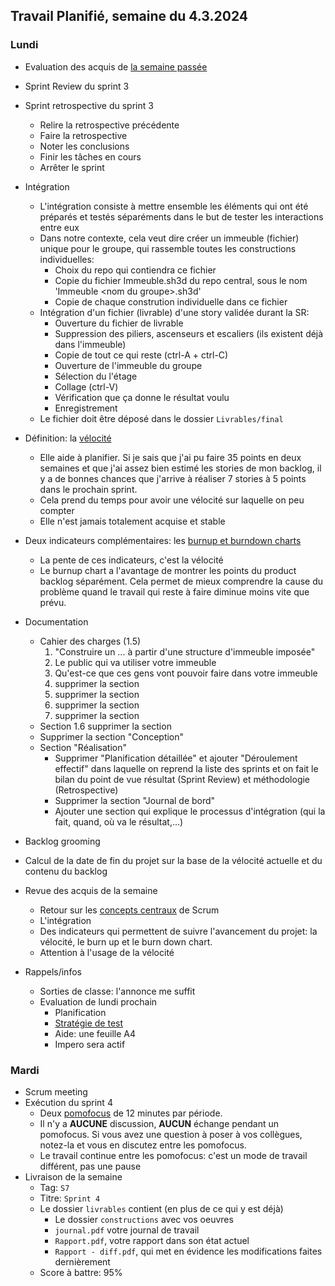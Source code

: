 ## Travail Planifié, semaine du 4.3.2024

### Lundi 

- Evaluation des acquis de [la semaine passée](2024-09.md)
- Sprint Review du sprint 3
- Sprint retrospective du sprint 3
  - Relire la retrospective précédente
  - Faire la retrospective
  - Noter les conclusions
  - Finir les tâches en cours
  - Arrêter le sprint
- Intégration
  - L'intégration consiste à mettre ensemble les éléments qui ont été préparés et testés séparéments dans le but de tester les interactions entre eux
  - Dans notre contexte, cela veut dire créer un immeuble (fichier) unique pour le groupe, qui rassemble toutes les constructions individuelles:
    - Choix du repo qui contiendra ce fichier
    - Copie du fichier Immeuble.sh3d du repo central, sous le nom 'Immeuble \<nom du groupe>.sh3d'
    - Copie de chaque constrution individuelle dans ce fichier
  - Intégration d'un fichier (livrable) d'une story validée durant la SR:
    - Ouverture du fichier de livrable
    - Suppression des piliers, ascenseurs et escaliers (ils existent déjà dans l'immeuble)
    - Copie de tout ce qui reste (ctrl-A + ctrl-C)
    - Ouverture de l'immeuble du groupe
    - Sélection du l'étage
    - Collage (ctrl-V)
    - Vérification que ça donne le résultat voulu
    - Enregistrement
  - Le fichier doit être déposé dans le dossier `Livrables/final`
- Définition: la [vélocité](https://www.nutcache.com/fr/blog/mieux-planifier-avec-la-velocite/)
  - Elle aide à planifier. Si je sais que j'ai pu faire 35 points en deux semaines et que j'ai assez bien estimé les stories de mon backlog, il y a de bonnes chances que j'arrive à réaliser 7 stories à 5 points dans le prochain sprint.
  - Cela prend du temps pour avoir une vélocité sur laquelle on peu compter
  - Elle n'est jamais totalement acquise et stable
- Deux indicateurs  complémentaires: les [burnup et burndown charts](https://www.icescrum.com/fr/documentation/indicators-and-reporting/)
  - La pente de ces indicateurs, c'est la vélocité
  - Le burnup chart a l'avantage de montrer les points du product backlog séparément. Cela permet de mieux comprendre la cause du problème quand le travail qui reste à faire diminue moins vite que prévu.
- Documentation
  - Cahier des charges (1.5)
    1. "Construire un ... à partir d'une structure d'immeuble imposée"
    2. Le public qui va utiliser votre immeuble
    3. Qu'est-ce que ces gens vont pouvoir faire dans votre immeuble
    4. supprimer la section
    5. supprimer la section
    6. supprimer la section
    7. supprimer la section
  - Section 1.6 supprimer la section
  - Supprimer la section "Conception"
  - Section "Réalisation"
    - Supprimer "Planification détaillée" et ajouter "Déroulement effectif" dans laquelle on reprend la liste des sprints et on fait le bilan du point de vue résultat (Sprint Review) et méthodologie (Retrospective)  
    - Supprimer la section "Journal de bord"  
    - Ajouter une section qui explique le processus d'intégration (qui la fait, quand, où va le résultat,...)
  
- Backlog grooming
- Calcul de la date de fin du projet sur la base de la vélocité actuelle et du contenu du backlog

- Revue des acquis de la semaine
  - Retour sur les [concepts centraux](../Supports/sources/scrum_framework.png) de Scrum
  - L'intégration
  - Des indicateurs qui permettent de suivre l'avancement du projet: la vélocité, le burn up et le burn down chart.
  - Attention à l'usage de la vélocité
- Rappels/infos
  - Sorties de classe: l'annonce me suffit
  - Evaluation de lundi prochain 
    - Planification
    - [Stratégie de test](../Supports/Stratégie%20de%20test.pdf)
    - Aide: une feuille A4
    - Impero sera actif

### Mardi 

- Scrum meeting
- Exécution du sprint 4 
  - Deux [pomofocus](https://pomofocus.io/) de 12 minutes par période. 
  - Il n'y a **AUCUNE** discussion, **AUCUN** échange pendant un pomofocus. Si vous avez une question à poser à vos collègues, notez-la et vous en discutez entre les pomofocus.
  - Le travail continue entre les pomofocus: c'est un mode de travail différent, pas une pause
- Livraison de la semaine
  - Tag: `S7`
  - Titre: `Sprint 4` 
  - Le dossier `livrables` contient (en plus de ce qui y est déjà)
    - Le dossier `constructions` avec vos oeuvres
    - `journal.pdf` votre journal de travail
    - `Rapport.pdf`, votre rapport dans son état actuel
    - `Rapport - diff.pdf`, qui met en évidence les modifications faites dernièrement
  - Score à battre: 95%
